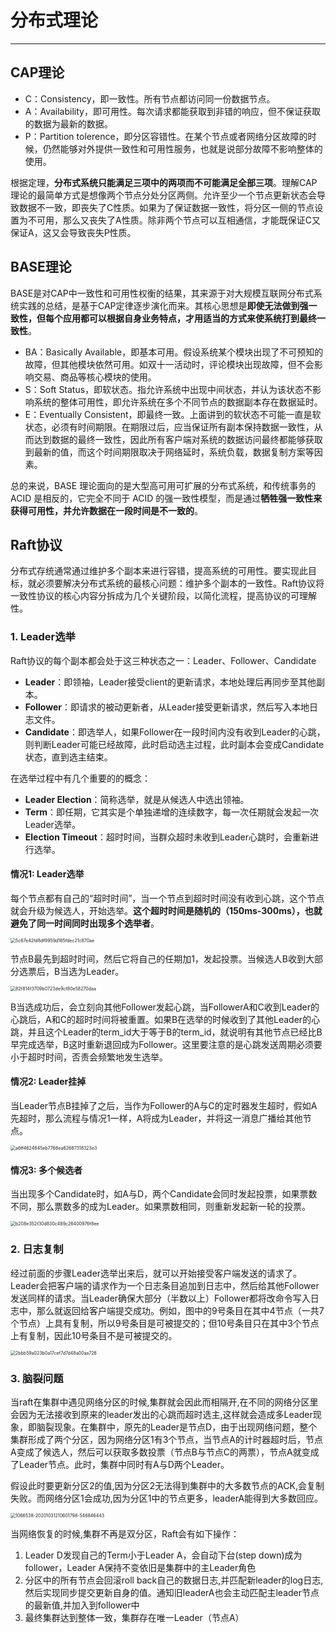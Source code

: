 # 分布式理论

------

## CAP理论

- C：Consistency，即一致性。所有节点都访问同一份数据节点。
- A：Availability，即可用性。每次请求都能获取到非错的响应，但不保证获取的数据为最新的数据。
- P：Partition tolerence，即分区容错性。在某个节点或者网络分区故障的时候，仍然能够对外提供一致性和可用性服务，也就是说部分故障不影响整体的使用。

根据定理，**分布式系统只能满足三项中的两项而不可能满足全部三项**。理解CAP理论的最简单方式是想像两个节点分处分区两侧。允许至少一个节点更新状态会导致数据不一致，即丧失了C性质。如果为了保证数据一致性，将分区一侧的节点设置为不可用，那么又丧失了A性质。除非两个节点可以互相通信，才能既保证C又保证A，这又会导致丧失P性质。

## BASE理论

BASE是对CAP中一致性和可用性权衡的结果，其来源于对大规模互联网分布式系统实践的总结，是基于CAP定律逐步演化而来。其核心思想是**即使无法做到强一致性，但每个应用都可以根据自身业务特点，才用适当的方式来使系统打到最终一致性**。

- BA：Basically Available，即基本可用。假设系统某个模块出现了不可预知的故障，但其他模块依然可用。如双十一活动时，评论模块出现故障，但不会影响交易、商品等核心模块的使用。
- S：Soft Status，即软状态。指允许系统中出现中间状态，并认为该状态不影响系统的整体可用性，即允许系统在多个不同节点的数据副本存在数据延时。
- E：Eventually Consistent，即最终一致。上面讲到的软状态不可能一直是软状态，必须有时间期限。在期限过后，应当保证所有副本保持数据一致性，从而达到数据的最终一致性，因此所有客户端对系统的数据访问最终都能够获取到最新的值，而这个时间期限取决于网络延时，系统负载，数据复制方案等因素。

总的来说，BASE 理论面向的是大型高可用可扩展的分布式系统，和传统事务的 ACID 是相反的，它完全不同于 ACID 的强一致性模型，而是通过**牺牲强一致性来获得可用性，并允许数据在一段时间是不一致的**。

## Raft协议

分布式存统通常通过维护多个副本来进行容错，提高系统的可用性。要实现此目标，就必须要解决分布式系统的最核心问题：维护多个副本的一致性。Raft协议将一致性协议的核心内容分拆成为几个关键阶段，以简化流程，提高协议的可理解性。

### 1. Leader选举

Raft协议的每个副本都会处于这三种状态之一：Leader、Follower、Candidate

- **Leader**：即领袖，Leader接受client的更新请求，本地处理后再同步至其他副本。
- **Follower**：即请求的被动更新者，从Leader接受更新请求，然后写入本地日志文件。
- **Candidate**：即选举人，如果Follower在一段时间内没有收到Leader的心跳，则判断Leader可能已经故障，此时启动选主过程，此时副本会变成Candidate状态，直到选主结束。

在选举过程中有几个重要的的概念：

- **Leader Election**：简称选举，就是从候选人中选出领袖。
- **Term**：即任期，它其实是个单独递增的连续数字，每一次任期就会发起一次Leader选举。
- **Election Timeout**：超时时间，当群众超时未收到Leader心跳时，会重新进行选举。

#### 情况1: Leader选举

每个节点都有自己的“超时时间”，当一个节点到超时时间没有收到心跳，这个节点就会升级为候选人，开始选举。**这个超时时间是随机的（150ms-300ms），也就避免了同一时间同时出现多个选举者**。

<img src="image/5c67e42fd8df9959d165fdec21c870ae.png" alt="5c67e42fd8df9959d165fdec21c870ae" style="zoom: 50%;" />

节点B最先到超时时间，然后它将自己的任期加1，发起投票。当候选人B收到大部分选票后，B当选为Leader。

<img src="image/82f814f3709b0723de9cf80e58270daa.png" alt="82f814f3709b0723de9cf80e58270daa" style="zoom:50%;" />

B当选成功后，会立刻向其他Follower发起心跳，当FollowerA和C收到Leader的心跳后，A和C的超时时间将被重置。如果B在选举的时候收到了其他Leader的心跳，并且这个Leader的term_id大于等于B的term_id，就说明有其他节点已经比B早完成选举，B这时重新退回成为Follower。这里要注意的是心跳发送周期必须要小于超时时间，否责会频繁地发生选举。

#### 情况2: Leader挂掉

当Leader节点B挂掉了之后，当作为Follower的A与C的定时器发生超时，假如A先超时，那么流程与情况1一样，A将成为Leader，并将这一消息广播给其他节点。

<img src="image/a6ff4624645eb7766ea62687318323e3.png" alt="a6ff4624645eb7766ea62687318323e3" style="zoom:50%;" />

#### 情况3: 多个候选者

当出现多个Candidate时，如A与D，两个Candidate会同时发起投票，如果票数不同，那么票数多的成为Leader。如果票数相同，则重新发起新一轮的投票。

<img src="image/b208e352f30d830c489c26400976f8ee.png" alt="b208e352f30d830c489c26400976f8ee" style="zoom:50%;" />

### 2. 日志复制

经过前面的步骤Leader选举出来后，就可以开始接受客户端发送的请求了。Leader会把客户端的请求作为一个日志条目追加到日志中，然后给其他Follower发送同样的请求。当Leader确保大部分（半数以上）Follower都将改命令写入日志中，那么就返回给客户端提交成功。例如，图中的9号条目在其中4节点（一共7个节点）上具有复制，所以9号条目是可被提交的；但10号条目只在其中3个节点上有复制，因此10号条目不是可被提交的。

<img src="image/2bbb59a023b0a17cef7d7d48a00aa726.png" alt="2bbb59a023b0a17cef7d7d48a00aa726" style="zoom:50%;" />

### 3. 脑裂问题

 当raft在集群中遇见网络分区的时候,集群就会因此而相隔开,在不同的网络分区里会因为无法接收到原来的leader发出的心跳而超时选主,这样就会造成多Leader现象，即脑裂现象。在集群中，原先的Leader是节点D，由于出现网络问题，整个集群形成了两个分区，因为网络分区1有3个节点，当节点A的计时器超时后，节点A变成了候选人，然后可以获取多数投票（节点B与节点C的两票），节点A就变成了Leader节点。此时，集群中同时有A与D两个Leader。

假设此时要更新分区2的值,因为分区2无法得到集群中的大多数节点的ACK,会复制失败。而网络分区1会成功,因为分区1中的节点更多，leaderA能得到大多数回应。

<img src="image/1066538-20201031210601798-546846443.png" alt="1066538-20201031210601798-546846443" style="zoom:50%;" />

当网络恢复的时候,集群不再是双分区，Raft会有如下操作：

1. Leader D发现自己的Term小于Leader A，会自动下台(step down)成为follower，Leader A保持不变依旧是集群中的主Leader角色
2. 分区中的所有节点会回滚roll back自己的数据日志,并匹配新leader的log日志,然后实现同步提交更新自身的值。通知旧leaderA也会主动匹配主leader节点的最新值,并加入到follower中
3. 最终集群达到整体一致，集群存在唯一Leader（节点A）
